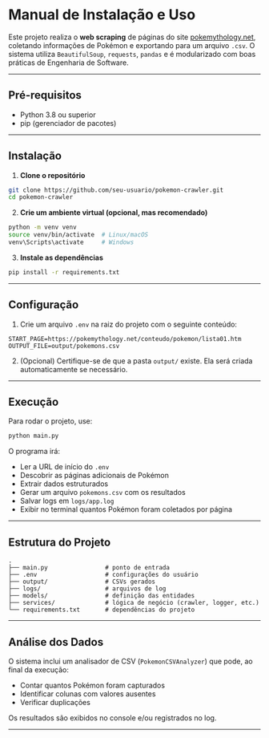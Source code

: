 # Manual de Instalação e Uso

Este projeto realiza o **web scraping** de páginas do site [pokemythology.net](https://pokemythology.net), coletando informações de Pokémon e exportando para um arquivo `.csv`. O sistema utiliza `BeautifulSoup`, `requests`, `pandas` e é modularizado com boas práticas de Engenharia de Software.

---

## Pré-requisitos

- Python 3.8 ou superior
- pip (gerenciador de pacotes)

---

## Instalação

1. **Clone o repositório**

```bash
git clone https://github.com/seu-usuario/pokemon-crawler.git
cd pokemon-crawler
````

2. **Crie um ambiente virtual (opcional, mas recomendado)**

```bash
python -m venv venv
source venv/bin/activate  # Linux/macOS
venv\Scripts\activate     # Windows
```

3. **Instale as dependências**

```bash
pip install -r requirements.txt
```

---

## Configuração

1. Crie um arquivo `.env` na raiz do projeto com o seguinte conteúdo:

```env
START_PAGE=https://pokemythology.net/conteudo/pokemon/lista01.htm
OUTPUT_FILE=output/pokemons.csv
```

2. (Opcional) Certifique-se de que a pasta `output/` existe. Ela será criada automaticamente se necessário.

---

## Execução

Para rodar o projeto, use:

```bash
python main.py
```

O programa irá:

* Ler a URL de início do `.env`
* Descobrir as páginas adicionais de Pokémon
* Extrair dados estruturados
* Gerar um arquivo `pokemons.csv` com os resultados
* Salvar logs em `logs/app.log`
* Exibir no terminal quantos Pokémon foram coletados por página

---

## Estrutura do Projeto

```text
.
├── main.py                # ponto de entrada
├── .env                   # configurações do usuário
├── output/                # CSVs gerados
├── logs/                  # arquivos de log
├── models/                # definição das entidades
├── services/              # lógica de negócio (crawler, logger, etc.)
└── requirements.txt       # dependências do projeto
```

---

## Análise dos Dados

O sistema inclui um analisador de CSV (`PokemonCSVAnalyzer`) que pode, ao final da execução:

* Contar quantos Pokémon foram capturados
* Identificar colunas com valores ausentes
* Verificar duplicações

Os resultados são exibidos no console e/ou registrados no log.

---
